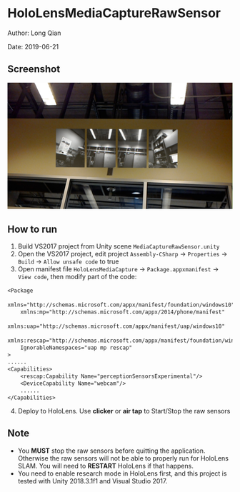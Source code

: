 HoloLensMediaCaptureRawSensor
===

Author: Long Qian

Date: 2019-06-21

## Screenshot

![capture](screenshot.jpg "Screenshot")

## How to run

1. Build VS2017 project from Unity scene `MediaCaptureRawSensor.unity`
2. Open the VS2017 project, edit project `Assembly-CSharp` -> `Properties` -> `Build` -> `Allow unsafe code` to true
3. Open manifest file `HoloLensMediaCapture` -> `Package.appxmanifest` -> `View code`, then modify part of the code:
```
<Package
	xmlns="http://schemas.microsoft.com/appx/manifest/foundation/windows10"
	xmlns:mp="http://schemas.microsoft.com/appx/2014/phone/manifest"
	xmlns:uap="http://schemas.microsoft.com/appx/manifest/uap/windows10"
	xmlns:rescap="http://schemas.microsoft.com/appx/manifest/foundation/windows10/restrictedcapabilities"
	IgnorableNamespaces="uap mp rescap"
>
......
<Capabilities>
	<rescap:Capability Name="perceptionSensorsExperimental"/>
	<DeviceCapability Name="webcam"/>
	......
</Capabilities>
```
4. Deploy to HoloLens. Use **clicker** or **air tap** to Start/Stop the raw sensors

## Note

- You **MUST** stop the raw sensors before quitting the application. Otherwise the raw sensors will not be able to properly run for HoloLens SLAM. You will need to **RESTART** HoloLens if that happens.
- You need to enable research mode in HoloLens first, and this project is tested with Unity 2018.3.1f1 and Visual Studio 2017.
